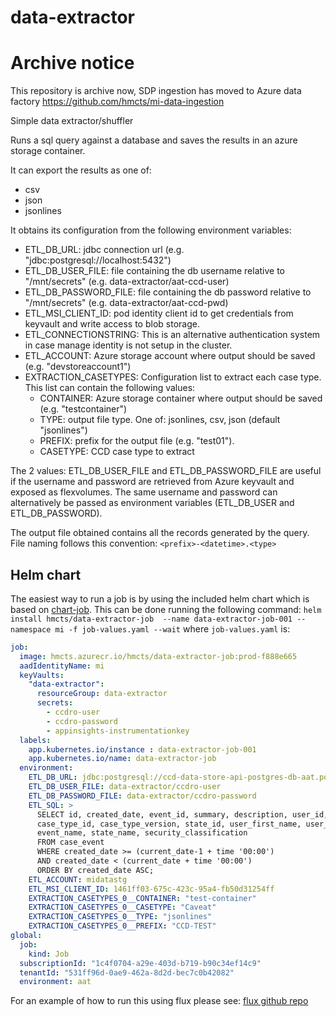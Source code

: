 # data-extractor

# Archive notice 
This repository is archive now, SDP ingestion has moved to Azure data factory
https://github.com/hmcts/mi-data-ingestion

Simple data extractor/shuffler

Runs a sql query against a database and saves the results in an azure storage container.

It can export the results as one of:
* csv
* json
* jsonlines

It obtains its configuration from the following environment variables:
* ETL_DB_URL: jdbc connection url  (e.g. "jdbc:postgresql://localhost:5432")
* ETL_DB_USER_FILE: file containing the db username relative to "/mnt/secrets" (e.g. data-extractor/aat-ccd-user)
* ETL_DB_PASSWORD_FILE: file containing the db password relative to "/mnt/secrets" (e.g. data-extractor/aat-ccd-pwd)
* ETL_MSI_CLIENT_ID: pod identity client id to get credentials from keyvault and write access to blob storage. 
* ETL_CONNECTIONSTRING: This is an alternative authentication system in case manage identity is not setup in the cluster. 
* ETL_ACCOUNT: Azure storage account where output should be saved (e.g. "devstoreaccount1")
* EXTRACTION_CASETYPES: Configuration list to extract each case type. This list can contain the following values:
    * CONTAINER: Azure storage container where output should be saved (e.g. "testcontainer")
    * TYPE: output file type. One of: jsonlines, csv, json (default "jsonlines")
    * PREFIX: prefix for the output file (e.g. "test01"). 
    * CASETYPE: CCD case type to extract

The 2 values: ETL_DB_USER_FILE and ETL_DB_PASSWORD_FILE are useful if the username and password are retrieved 
from Azure keyvault and exposed as flexvolumes. The same username and password can alternatively be passed as environment 
variables (ETL_DB_USER and ETL_DB_PASSWORD).


The output file obtained contains all the records generated by the query. 
File naming follows this convention: `<prefix>-<datetime>.<type>`

## Helm chart
The easiest way to run a job is by using the included helm chart which is 
based on [chart-job](https://github.com/hmcts/chart-job). This can be done running the following command:
`helm install hmcts/data-extractor-job  --name data-extractor-job-001 --namespace mi -f job-values.yaml --wait`
where `job-values.yaml` is:
```yaml
job:
  image: hmcts.azurecr.io/hmcts/data-extractor-job:prod-f888e665
  aadIdentityName: mi
  keyVaults:
    "data-extractor":
      resourceGroup: data-extractor 
      secrets:
        - ccdro-user
        - ccdro-password
        - appinsights-instrumentationkey
  labels:
    app.kubernetes.io/instance : data-extractor-job-001
    app.kubernetes.io/name: data-extractor-job
  environment:
    ETL_DB_URL: jdbc:postgresql://ccd-data-store-api-postgres-db-aat.postgres.database.azure.com:5432/ccd_data_store
    ETL_DB_USER_FILE: data-extractor/ccdro-user
    ETL_DB_PASSWORD_FILE: data-extractor/ccdro-password
    ETL_SQL: >
      SELECT id, created_date, event_id, summary, description, user_id, case_data_id,
      case_type_id, case_type_version, state_id, user_first_name, user_last_name,
      event_name, state_name, security_classification
      FROM case_event
      WHERE created_date >= (current_date-1 + time '00:00')
      AND created_date < (current_date + time '00:00')
      ORDER BY created_date ASC;
    ETL_ACCOUNT: midatastg
    ETL_MSI_CLIENT_ID: 1461ff03-675c-423c-95a4-fb50d31254ff
    EXTRACTION_CASETYPES_0__CONTAINER: "test-container"
    EXTRACTION_CASETYPES_0__CASETYPE: "Caveat"
    EXTRACTION_CASETYPES_0__TYPE: "jsonlines"
    EXTRACTION_CASETYPES_0__PREFIX: "CCD-TEST"
global:
  job:
    kind: Job
  subscriptionId: "1c4f0704-a29e-403d-b719-b90c34ef14c9"
  tenantId: "531ff96d-0ae9-462a-8d2d-bec7c0b42082"
  environment: aat
``` 

For an example of how to run this using flux please see:
[flux github repo](https://github.com/hmcts/cnp-flux-config/blob/master/k8s/aat/software-engineering/data-extractor-job/data-extractor-job.yaml)
